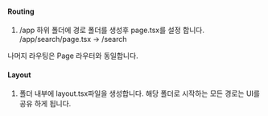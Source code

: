 
#### Routing
1. /app 하위 폴더에 경로 폴더를 생성후 page.tsx를 설정 합니다.  /app/search/page.tsx -> /search

나머지 라우팅은 Page 라우터와 동일합니다.

#### Layout
1. 폴더 내부에 layout.tsx파일을 생성합니다. 해당 폴더로 시작하는 모든 경로는 UI를 공유 하게 됩니다.